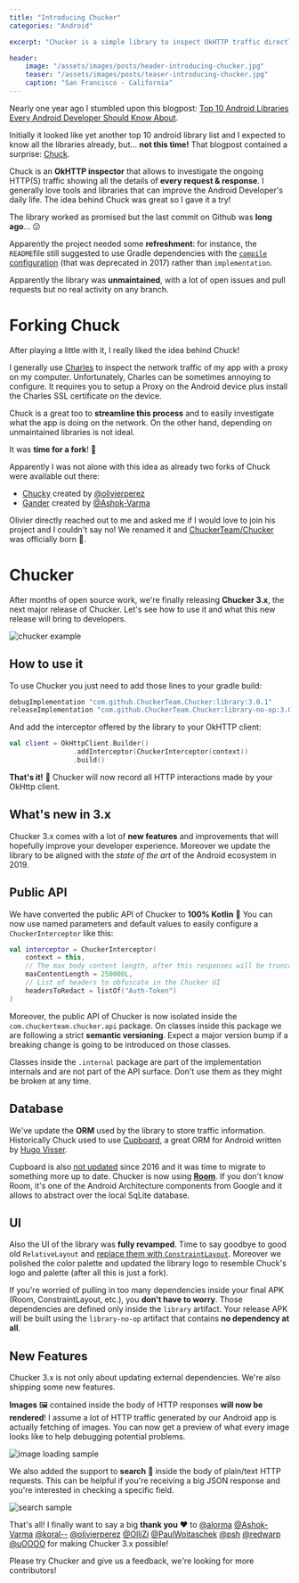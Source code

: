 ```yaml
---
title: "Introducing Chucker"
categories: "Android"

excerpt: "Chucker is a simple library to inspect OkHTTP traffic directly on your Android device"

header:
    image: "/assets/images/posts/header-introducing-chucker.jpg"
    teaser: "/assets/images/posts/teaser-introducing-chucker.jpg"
    caption: "San Francisco - California"
---
```


Nearly one year ago I stumbled upon this blogpost: [Top 10 Android Libraries Every Android Developer Should Know About](https://infinum.co/the-capsized-eight/top-10-android-libraries-every-android-developer-should-know-about). 

Initially it looked like yet another top 10 android library list and I expected to know all the libraries already, but... **not this time!** That blogpost contained a surprise: [Chuck](https://github.com/jgilfelt/chuck).

Chuck is an **OkHTTP inspector** that allows to investigate the ongoing HTTP(S) traffic showing all the details of **every request & response**. I generally love tools and libraries that can improve the Android Developer's daily life. The idea behind Chuck was great so I gave it a try!

The library worked as promised but the last commit on Github was **long ago**... 😕

Apparently the project needed some **refreshment**: for instance, the `README`file still suggested to use Gradle dependencies with the [`compile` configuration](https://github.com/jgilfelt/chuck/pull/79) (that was deprecated in 2017) rather than `implementation`.

Apparently the library was **unmaintained**, with a lot of open issues and pull requests but no real activity on any branch.

# Forking Chuck

After playing a little with it, I really liked the idea behind Chuck!

I generally use [Charles](https://www.charlesproxy.com/) to inspect the network traffic of my app with a proxy on my computer. Unfortunately, Charles can be sometimes annoying to configure. It requires you to setup a Proxy on the Android device plus install the Charles SSL certificate on the device.

Chuck is a great too to **streamline this process** and to easily investigate what the app is doing on the network. On the other hand, depending on unmaintained libraries is not ideal.

It was **time for a fork**! 🌱 

Apparently I was not alone with this idea as already two forks of Chuck were available out there:

*  [Chucky](https://github.com/olivierperez/chucky) created by [@olivierperez](https://github.com/olivierperez)
*  [Gander](https://github.com/Ashok-Varma/Gander) created by [@Ashok-Varma](https://github.com/Ashok-Varma)

Olivier directly reached out to me and asked me if I would love to join his project and I couldn't say no! We renamed it and [ChuckerTeam/Chucker](https://github.com/ChuckerTeam/chucker) was officially born 🐣.

# Chucker

After months of open source work, we're finally releasing **Chucker 3.x**, the next major release of Chucker. Let's see how to use it and what this new release will bring to developers.

![chucker example](/assets/images/posts/chucker-1.gif)

## How to use it

To use Chucker you just need to add those lines to your gradle build:

```groovy
debugImplementation "com.github.ChuckerTeam.Chucker:library:3.0.1"
releaseImplementation "com.github.ChuckerTeam.Chucker:library-no-op:3.0.1"
```

And add the interceptor offered by the library to your OkHTTP client:

```kotlin
val client = OkHttpClient.Builder()
                .addInterceptor(ChuckerInterceptor(context))
                .build()
```

**That's it!** 🎉 Chucker will now record all HTTP interactions made by your OkHttp client.

## What's new in 3.x

Chucker 3.x comes with a lot of **new features** and improvements that will hopefully improve your developer experience. Moreover we update the library to be aligned with the _state of the art_ of the Android ecosystem in 2019.

## Public API

We have converted the public API of Chucker to **100% Kotlin** 🎉 You can now use named parameters and default values to easily configure a `ChuckerInterceptor` like this:

```kotlin
val interceptor = ChuckerInterceptor(
    context = this,
    // The max body content length, after this responses will be truncated.
    maxContentLength = 250000L,
    // List of headers to obfuscate in the Chucker UI
    headersToRedact = listOf("Auth-Token")
)
```

Moreover, the public API of Chucker is now isolated inside the `com.chuckerteam.chucker.api` package. On classes inside this package we are following a strict **semantic versioning**. Expect a major version bump if a breaking change is going to be introduced on those classes. 

Classes inside the `.internal` package are part of the implementation internals and are not part of the API surface. Don't use them as they might be broken at any time. 

## Database

We've update the **ORM** used by the library to store traffic information. Historically Chuck used to use [Cupboard](https://bitbucket.org/littlerobots/cupboard/src/default/), a great ORM for Android written by [Hugo Visser](https://twitter.com/botteaap).

Cupboard is also [not updated](https://bitbucket.org/hvisser/cupboard/commits/all) since 2016 and it was time to migrate to something more up to date. Chucker is now using [**Room**](https://developer.android.com/topic/libraries/architecture/room). If you don't know Room, it's one of the Android Architecture components from Google and it allows to abstract over the local SqLite database.

## UI

Also the UI of the library was **fully revamped**. Time to say goodbye to good old `RelativeLayout` and [replace them with `ConstraintLayout`](https://github.com/ChuckerTeam/chucker/pull/10). Moreover we polished the color palette and updated the library logo to resemble Chuck's logo and palette (after all this is just a fork).

If you're worried of pulling in too many dependencies inside your final APK (Room, ConstraintLayout, etc.), you **don't have to worry**. Those dependencies are defined only inside the `library` artifact. Your release APK will be built using the `library-no-op` artifact that contains **no dependency at all**.

## New Features

Chucker 3.x is not only about updating external dependencies. We're also shipping some new features.

**Images** 🖼 contained inside the body of HTTP responses **will now be rendered**! I assume a lot of HTTP traffic generated by our Android app is actually fetching of images. You can now get a preview of what every image looks like to help debugging potential problems.

![image loading sample](/assets/images/posts/chucker-2.png)

We also added the support to **search** 🔎 inside the body of plain/text HTTP requests. This can be helpful if you're receiving a big JSON response and you're interested in checking a specific field.

![search sample](/assets/images/posts/chucker-3.png)

That's all! I finally want to say a big **thank you** ❤️ to [@alorma](https://github.com/alorma) [@Ashok-Varma](https://github.com/Ashok-Varma) [@koral--](https://github.com/koral--) [@olivierperez](https://github.com/olivierperez) [@OlliZi](https://github.com/OlliZi) [@PaulWoitaschek](https://github.com/PaulWoitaschek) [@psh](https://github.com/psh) [@redwarp](https://github.com/redwarp) [@uOOOO](https://github.com/uOOOO) for making Chucker 3.x possible! 

Please try Chucker and give us a feedback, we're looking for more contributors!